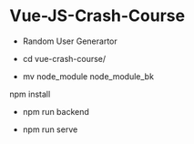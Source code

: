 # Vue-JS-Crash-Course

- Random User Generartor


<!-- * Vue Crash Course 2022 -->
- cd vue-crash-course/

<!-- rm node_module -->
- mv node_module node_module_bk

<!-- ... -->
npm install

<!-- complie run server backend fake data -->
- npm run backend
<!-- complie client -->
- npm run serve